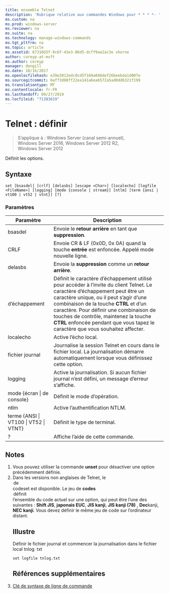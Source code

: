 ```yaml
---
title: ensemble Telnet
description: 'Rubrique relative aux commandes Windows pour * * * *- '
ms.custom: na
ms.prod: windows-server
ms.reviewer: na
ms.suite: na
ms.technology: manage-windows-commands
ms.tgt_pltfrm: na
ms.topic: article
ms.assetid: 67316b5f-9c6f-43e3-86d5-dcff9ae2ac3e vhorne
author: coreyp-at-msft
ms.author: coreyp
manager: dongill
ms.date: 10/16/2017
ms.openlocfilehash: e39e2812edc9cd5f169a046def26beebda1d007e
ms.sourcegitcommit: 6aff3d88ff22ea141a6ea6572a5ad8dd6321f199
ms.translationtype: MT
ms.contentlocale: fr-FR
ms.lasthandoff: 09/27/2019
ms.locfileid: "71383619"
---
```

# <a name="telnet-set"></a>Telnet : définir

>S’applique à : Windows Server (canal semi-annuel), Windows Server 2016, Windows Server 2012 R2, Windows Server 2012

Définit les options.   
## <a name="syntax"></a>Syntaxe  
```  
set [bsasdel] [crlf] [delasbs] [escape <Char>] [localecho] [logfile <FileName>] [logging] [mode {console | stream}] [ntlm] [term {ansi | vt100 | vt52 | vtnt}] [?]  
```  
### <a name="parameters"></a>Paramètres  

|                    Paramètre                     |                                                                                                                                              Description                                                                                                                                              |
|--------------------------------------------------|-------------------------------------------------------------------------------------------------------------------------------------------------------------------------------------------------------------------------------------------------------------------------------------------------------|
|                     bsasdel                      |                                                                                                                                 Envoie le **retour arrière** en tant que **suppression**.                                                                                                                                  |
|                       CRLF                       |                                                                                                        Envoie CR & LF (0x0D, 0x 0A) quand la touche **entrée** est enfoncée. Appelé mode nouvelle ligne.                                                                                                        |
|                     delasbs                      |                                                                                                                                 Envoie la **suppression** comme un **retour arrière**.                                                                                                                                  |
|                <Character> d’échappement                | Définit le caractère d’échappement utilisé pour accéder à l’invite du client Telnet. Le caractère d’échappement peut être un caractère unique, ou il peut s’agir d’une combinaison de la touche **CTRL** et d’un caractère. Pour définir une combinaison de touches de contrôle, maintenez la touche **CTRL** enfoncée pendant que vous tapez le caractère que vous souhaitez affecter. |
|                    localecho                     |                                                                                                                                         Active l’écho local.                                                                                                                                          |
|                fichier journal <FileName>                |                                                                                               Journalise la session Telnet en cours dans le fichier local. La journalisation démarre automatiquement lorsque vous définissez cette option.                                                                                               |
|                     logging                      |                                                                                                                  Active la journalisation. Si aucun fichier journal n’est défini, un message d’erreur s’affiche.                                                                                                                   |
|           mode {écran &#124; de console}           |                                                                                                                                       Définit le mode d’opération.                                                                                                                                        |
|                       ntlm                       |                                                                                                                                     Active l’authentification NTLM.                                                                                                                                     |
| terme {ANSI &#124; VT100 &#124; VT52 &#124; VTNT} |                                                                                                                                        Définit le type de terminal.                                                                                                                                        |
|                        ?                         |                                                                                                                                    Affiche l’aide de cette commande.                                                                                                                                    |

## <a name="remarks"></a>Notes  
1. Vous pouvez utiliser la commande **unset** pour désactiver une option précédemment définie.  
2. Dans les versions non anglaises de Telnet, le **<option> de** codeset est disponible. Le jeu de **codes <option> définit** l’ensemble du code actuel sur une option, qui peut être l’une des suivantes : **Shift JIS**, **japonais EUC**, **JIS kanji**, **JIS kanji (78)** , **Dec**kanji, **NEC kanji**. Vous devez définir le même jeu de code sur l’ordinateur distant.  
   ## <a name="BKMK_Examples"></a>Illustre  
   Définir le fichier journal et commencer la journalisation dans le fichier local tnlog. txt  
   ```  
   set logfile tnlog.txt  
   ```  
   ## <a name="additional-references"></a>Références supplémentaires  
3. [Clé de syntaxe de ligne de commande](command-line-syntax-key.md)  
